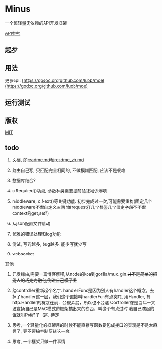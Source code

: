 # Minus

一个超轻量无依赖的API开发框架

[API参考](https://godoc.org/github.com/luob/moe)

## 起步

## 用法

更多api: [https://godoc.org/github.com/luob/moe](https://godoc.org/github.com/luob/moe)

## 运行测试

## 版权

[MIT](LICENSE)

## todo

1. 文档, 即[readme.md](readme.md)和[readme_zh.md](readme_zh.md)

2. 路由自己写, 只匹配完全相同的, 不做模糊匹配, 应该不是很难

3. 数据库结合?

3. c.Required()功能, 参数种类需要提前验证减少麻烦

2. middleware, c.Next()等关键功能. 初步完成过一次,可能需要重构(固定几个middleware不留自定义空间?给request打几个标签几个固定字段不不留context的get,set?)

5. 从json配置文件启动

6. 优雅的错误处理和log功能

7. 测试, 写的越多, bug越多, 能少写就少写

8. websocket


其他
1. 开发缘由,需要一篇博客解释,从node的koa到gorilla/mux, gin.~~并不是简单的把别人的巧克力融化,倒进自己模子里~~

2. 给controller重新起个名字. handlerFunc是因为别人有handler这个概念，去掉了handler这一层，我们这个直接叫handlerFun有点突兀, 用Handler, 有http.Handler的概念在前，会被弄混，所以也不合适
Controller像是当年一大波宣扬自己是MVC模式的框架搞出来的东西，叫这个有点过时
我自己瞎起的话就叫Poi好了（逃. 待定

3. 思考,一个轻量化的框架用的时候不能直接写函数要包成接口的实现是不是太麻烦了, 要不要搞控制反转这一套

4. 思考, 一个框架只做一件事情
